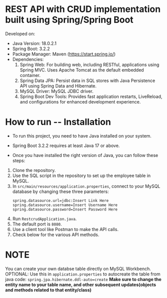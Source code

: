 # REST API with CRUD implementation built using Spring/Spring Boot
Developed on:
- Java Version: 18.0.2.1
- Spring Boot: 3.2.2
- Package Manager: Maven (https://start.spring.io/)
- Dependencies:
    1. Spring Web: For building web, including RESTful, applications using Spring MVC. Uses Apache Tomcat as the default embedded container.
    2. Spring Data JPA: Persist data in SQL stores with Java Persistence API using Spring Data and Hibernate.
    3. MySQL Driver: MySQL JDBC driver.
    4. Spring Boot Dev Tools: Provides fast application restarts, LiveReload, and configurations for enhanced development experience.
# How to run -- Installation
- To run this project, you need to have Java installed on your system. 
- Spring Boot 3.2.2 requires at least Java 17 or above.
  
- Once you have installed the right version of Java, you can follow these steps:

1. Clone the repository.
2. Use the SQL script in the repository to set up the employee table in MySQL.
3. In `src/main/resources/application.properties`, connect to your MySQL database by changing these three parameters:
    ```
    spring.datasource.url=jdbc:Insert Link Here
    spring.datasource.username=Insert Username Here
    spring.datasource.password=Insert Password Here
    ```
4. Run `RestcrudApplication.java`.
5. The default port is `8080`.
6. Use a client tool like Postman to make the API calls.
7. Check below for the various API methods.
# NOTE
You can create your own databse table directly on MySQL Workbench.  
OPTIONAL: Use this in ``application.properties`` to autocreate the table from java code: ``spring.jpa.hibernate.ddl-auto=create`` 
**Make sure to change the entity name to your table name, and other subsequent updates(objects and methods related to that entity/class)**  
